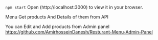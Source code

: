 `npm start`
Open (http://localhost:3000) to view it in your browser.

Menu Get products And Details of them from API 

You can Edit and Add products from Admin panel https://github.com/AmirhosseinDanesh/Resturant-Menu-Admin-Panel


